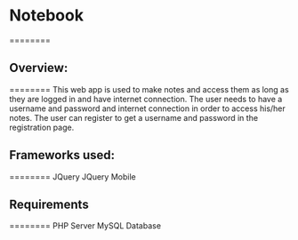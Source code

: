 # Notebook
========

## Overview:
========
This web app is used to make notes and access them as long as they are logged in and have internet connection. The user needs to have a username and password and internet connection in order to access his/her notes. The user can register to get a username and password in the registration page.

## Frameworks used:
========
JQuery
JQuery Mobile

## Requirements
========
PHP Server
MySQL Database


